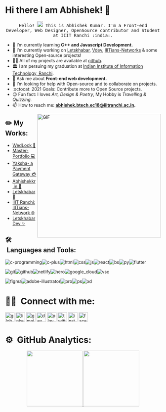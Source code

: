 # Hi there I am Abhishek! 👋

<p align="center">
  <samp>
    Hello! <img src="https://github.com/vimalverma558/vimalverma558/blob/v2/img/Hi.gif" width="19px"> This is Abhishek Kumar. I'm a Front-end Developer, Web Designer, OpenSource contributor and Student at IIIT Ranchi :india:.


- 🌱 I’m currently learning **C++ and Javascript Development.**
- 🔭 I’m currently working on [Letskhabar](https://github.com/letskhabar), [Vdev](https://github.com/vdev-in), [IIITians-Networks](https://github.com/IIITians-Network) & some interesting Open-source projects!
- 👨‍💻 All of my projects are available at [github](https://github.com/Abhishekkr93?tab=repositories).
- 🏛️ I am persuing my graduation at [Indian Institute of Information Technology, Ranchi](http://iiitranchi.ac.in/).
- 💬 Ask me about **Front-end web development.**
- 👯 I’m looking for help with Open-source and to collaborate on projects.
- :octocat: 2021 Goals: Contribute more to Open Source projects.
- 😉 Fun fact: I loves *Art, Design & Poetry*, My Hobby is *Travelling & Quizzing.*
- 📫 How to reach me: **abhishek.btech.ec18@iiitranchi.ac.in.**
  </samp>
</p>


<img align="right" width="400" alt="GIF" src="https://blog.cloudlayer.io/content/images/2020/12/coding-freak.gif"/>


## :pencil2: My Works:
- [WedLock 💍](https://wedlock.netlify.app/)
- [Master-Portfolio 💻](https://github.com/vimalverma558/master-portfolio) 
- [Yaksha- a Payment Gateway 💳](https://github.com/Abhishekkr93/Yaksha_a-payment-gateway)
- [Abhishekkr.in 👦](https://vdev.in/@abhishekkr)
- [Letskhabar 📰](https://letskhabar.com)
- [IIIT Ranchi: IIITians-Network 🌐](https://ranchi.iiitiansnetwork.com/)
- [Letskhabar Dev ✨](https://dev.letskhabar.com)


 ## 🛠 &nbsp;Languages and Tools: 
<img src="https://logo.letskhabar.com/img/?tool=c-programming" alt="c-programming"><img src="https://logo.letskhabar.com//img/?tool=c-plus" alt="c-plus"><img src="https://logo.letskhabar.com/img/?tool=html" alt="html"><img src="https://logo.letskhabar.com//img/?tool=css" alt="css"><img src="https://logo.letskhabar.com/img/?tool=js" alt="js"><img src="https://logo.letskhabar.com/img/?tool=react" alt="react"><img src="https://logo.letskhabar.com/img/?tool=bootstrap" alt="bs"><img src="https://logo.letskhabar.com/img/?tool=python" alt="py"><img src="https://logo.letskhabar.com/img/?tool=flutter" alt="flutter">

<img src="https://logo.letskhabar.com/img/?tool=git" alt="git"><img src="https://logo.letskhabar.com/img/?tool=github" alt="github"><img src="https://logo.letskhabar.com/img/?tool=netlify" alt="netlify"><img src="https://logo.letskhabar.com/img/?tool=heroku" alt="hero"><img src="https://logo.letskhabar.com/img/?tool=google_cloud" alt="google_cloud"><img src="https://logo.letskhabar.com/img/?tool=vs-code" alt="vsc">

<img src="https://logo.letskhabar.com/img/?tool=figma" alt="figma"><img src="https://logo.letskhabar.com/img/?tool=adobe-illustrator" alt="adobe-illustrator"><img src="https://logo.letskhabar.com/img/?tool=adobe-premiere-pro" alt="pro"><img src="https://logo.letskhabar.com/img/?tool=adobe-photoshop" alt="ps"><img src="https://logo.letskhabar.com/img/?tool=adobe-xd" alt="xd">


# 🤝🏻 &nbsp;Connect with me:
[<img src="https://logo.letskhabar.com/img/?tool=globe" alt="globe" width="30px">](https://vdev.in/@abhishekkr)
[<img src="https://logo.letskhabar.com/img/?tool=linkedin" alt="linkedin" width="30px">](https://www.linkedin.com/in/abhishek-kumar-544057174)
[<img src="https://logo.letskhabar.com/img/?tool=gmail" alt="gmail" width="30px">](mailto:abhishek.btech.ec18@iiitranchi.ac.in)
[<img src="https://logo.letskhabar.com/img/?tool=dev" alt="dev" width="30px">](https://dev.to/amazing__ak)
[<img src="https://logo.letskhabar.com/img/?tool=play-button" alt="play" width="30px">](https://youtube.com/amazingak)
[<img src="https://logo.letskhabar.com/img/?tool=twitter" alt="twitter" width="30px">](https://twitter.com/amazing__ak)
[<img src="https://logo.letskhabar.com/img/?tool=instagram" alt="instagram" width="30px">](https://instagram.com/amazing__ak)
[<img src="https://logo.letskhabar.com/img/?tool=facebook" alt="facebook" width="30px">](https://www.facebook.com/AmazingAK)


# ⚙️ &nbsp;GitHub Analytics:
<p align="center">
<a href="https://github.com/Abhishekkr93">
  <img height="180em" src="https://github-readme-stats-eight-theta.vercel.app/api?username=Abhishekkr93&show_icons=true&theme=algolia&include_all_commits=true&count_private=true"/>
  <img height="180em" src="https://github-readme-stats-eight-theta.vercel.app/api/top-langs/?username=Abhishekkr93&layout=compact&langs_count=8&theme=algolia"/>
</a>
</p>
